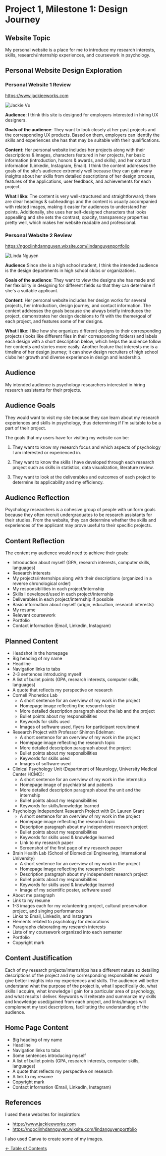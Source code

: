 # Project 1, Milestone 1: Design Journey

## Website Topic

My personal website is a place for me to introduce my research interests, skills, research/internship experiences, and coursework in psychology.


## Personal Website Design Exploration

### Personal Website 1 Review

<https://www.jackieeworks.com>

![Jackie Vu](jackie-vu.JPG)

   **Audience**: I think this site is designed for employers interested in hiring UX designers. 
   
   **Goals of the audience**: They want to look closely at her past projects and the corresponding UX products. Based on them, employers can identify the skills and experiences she has that may be suitable with their qualifications.

   **Content**: Her personal website includes her projects along with their descriptions & images, characters featured in her projects, her basic information (introduction, honors & awards, and skills), and her contact information (Linkedin, Instagram, Email). I think the content addresses the goals of the site's audience extremely well because they can gain many insights about her skills from detailed descriptions of her design process, features of the applications, user feedback, and achievements for each project.

   **What I like**: The content is very well-structured and straightforward; there are clear headings & subheadings and the content is usually accompanied with related images, making it easier for audiences to understand her points. Additionally, she uses her self-designed characters that looks appealling and she sets the contrast, opacity, transparency properties pretty well, which makes her website readable and professional.


### Personal Website 2 Review

<https://ngoclinhdannguyen.wixsite.com/lindanguyenportfolio>

![Linda Nguyen](linda-nguyen.jpg)

   **Audience**:Since she is a high school student, I think the intended audience is the design departments in high school clubs or organizations.

   **Goals of the audience**: They want to view the designs she has made and her flexibility in designing for different fields so that they can determine if she's a suitable applicant.

   **Content**: Her personal website includes her design works for several projects, her introduction, design journey, and contact information. The content addresses the goals because she always briefly introduces the project, demonstrates her design decisions to fit with the theme/goal of each project, and features some of her designs.

   **What I like**: I like how she organizes different designs to their corresponding projects (looks like different files in their corresponding folders) and labels each design with a short description below, which helps the audience follow her contents and stories more easily. Another feature that interests me is a timeline of her design journey; it can show design recruiters of high school clubs her growth and diverse experience in design and leadership.


## Audience
My intended audience is psychology researchers interested in hiring research assistants for their projects.


## Audience Goals
They would want to visit my site because they can learn about my research experiences and skills in psychology, thus determining if I'm suitable to be a part of their project.

The goals that my users have for visiting my website can be:

1. They want to know my research focus and which aspects of psychology I am interested or experienced in.

2. They want to know the skills I have developed through each research project such as skills in statistics, data visualization, literature review.

3. They want to look at the deliverables and outcomes of each project to determine its applicability and my efficiency.


## Audience Reflection

Psychology researchers is a cohesive group of people with uniform goals because they often recruit undergraduates to be research assistants for their studies. From the website, they can determine whether the skills and experiences of the applicant may prove useful to their specific projects.

## Content Reflection
The content my audience would need to achieve their goals:

- Introduction about myself (GPA, research interests, computer skills, languages)
- Research interests
- My projects/internships along with their descriptions (organized in a reverse chronological order)
- My responsibilities in each project/internship
- Skills I developed/used in each project/internship
- Deliverables in each project/internship if possible
- Basic information about myself (origin, education, research interests)
- My resume
- Relevant coursework
- Portfolio
- Contact information (Email, Linkedin, Instagram)

## Planned Content
- Headshot in the homepage
- Big heading of my name
- Headline
- Navigation links to tabs
- 2-3 sentences introducing myself
- A list of bullet points (GPA, research interests, computer skills, languages)
- A quote that reflects my perspective on research
- Cornell Phonetics Lab
  - A short sentence for an overview of my work in the project
  - Homepage image reflecting the research topic
  - More detailed description paragraph about the lab and the project
  - Bullet points about my responsibilities
  - Keywords for skills used
  - Images of software used, flyers for participant recruitment
- Research Project with Professor Shimon Edelman:
  - A short sentence for an overview of my work in the project
  - Homepage image reflecting the research topic
  - More detailed description paragraph about the project
  - Bullet points about my responsibilities
  - Keywords for skills used
  - Images of software used
- Clinical Psychology Unit (Department of Neurology, University Medical Center HCMC):
  - A short sentence for an overview of my work in the internship
  - Homepage image of psychiatrist and patients
  - More detailed description paragraph about the unit and the internship
  - Bullet points about my responsibilities
  - Keywords for skills/knowledge learned
- Psychology Independent Research Project with Dr. Lauren Grant
  - A short sentence for an overview of my work in the project
  - Homepage image reflecting the research topic
  - Description paragraph about my independent research project
  - Bullet points about my responsibilities
  - Keywords for skills used & knowledge learned
  - Link to my research paper
  - Screenshot of the first page of my research paper
- Brain Health Lab (School of Biomedical Engineering, International University)
  - A short sentence for an overview of my work in the project
  - Homepage image reflecting the research topic
  - Description paragraph about my independent research project
  - Bullet points about my responsibilities
  - Keywords for skills used & knowledge learned
  - Image of my scientific poster, software used
- About me paragraph
- Link to my resume
- 1-3 images each for my volunteering project, cultural preservation project, and singing performances
- Links to Email, Linkedin, and Instagram
- Elements related to psychology for decorations
- Paragraphs elaborating my research interests
- Lists of my coursework organized into each semester
- Portfolio
- Copyright mark

## Content Justification

Each of my research projects/internships has a different nature so detailing descriptions of the project and my corresponding responsibilities would give better insights into my experiences and skills. The audience will better understand what the purpose of the project is, what I specifically do, what skills I acquire, what knowledge I gain for a particular area of psychology, and what results I deliver. Keywords will reiterate and summarize my skills and knowledge used/gained from each project, and links/images will complement my text descriptions, facilitating the understanding of the audience.

## Home Page Content

- Big heading of my name
- Headline
- Navigation links to tabs
- Some sentences introducing myself
- A list of bullet points (GPA, research interests, computer skills, languages)
- A quote that reflects my perspective on research
- A link to my resume
- Copyright mark
- Contact information (Email, LinkedIn, Instagram)

## References

I used these websites for inspiration:

- <https://www.jackieeworks.com>
- <https://ngoclinhdannguyen.wixsite.com/lindanguyenportfolio>

I also used Canva to create some of my images.

[← Table of Contents](design-journey.md)

